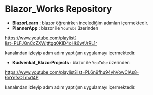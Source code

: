 # Blazor_Works Repository

- **BlazorLearn** : blazor öğrenirken incelediğim adımları içermektedir.  
- **PlannerApp**  : blazor ile `YouTube` üzerinden 

https://www.youtube.com/playlist?list=PLFJQnCcZXWjtftgq0KID4oHk6wfJrRL1r 

kanalından izleyip adım adım yaptığım uygulamayı içermektedir.
- **Kudvenkat_BlazorProjects**  : blazor ile `YouTube` üzerinden 

https://www.youtube.com/playlist?list=PL6n9fhu94yhVowClAs8-6nYnfsOTma14P 

kanalından izleyip adım adım yaptığım uygulamayı içermektedir.